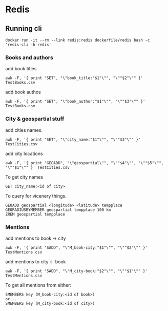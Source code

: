 # Redis

## Running cli
```
docker run -it --rm --link redis:redis dockerfile/redis bash -c 'redis-cli -h redis'
```

### Books and authors

add book titles
```
awk -F, '{ print "SET", "\"book_title:"$1"\"", "\""$2"\"" }' TestBooks.csv
```

add book authos
```
awk -F, '{ print "SET", "\"book_author:"$1"\"", "\""$3"\"" }' TestBooks.csv
```

### City & geospartial stuff

add cities names.
```
awk -F, '{ print "SET", "\"city_name:"$1"\"", "\""$3"\"" }' TestCities.csv
```

add city locations
```
awk -F, '{ print "GEOADD", "\"geospartial\"", "\""$4"\"", "\""$5"\"", "\""$1"\"" }' TestCities.csv
```

To get city names
```
GET city_name:<id of city>
```

To query for vicenery things.
```
GEOADD geospartial <longitude> <latitude> tempplace
GEORADIUSBYMEMBER geospartial tempplace 100 km
ZREM geospartial tempplace
```


### Mentions

add mentions to book -> city
```
awk -F, '{ print "SADD", "\"M_book-city:"$1"\"", "\""$2"\"" }' TestMentions.csv
```

add mentions to city <- book
```
awk -F, '{ print "SADD", "\"M_city-book:"$2"\"", "\""$1"\"" }' TestMentions.csv
```

To get all mentions from either:
```
SMEMBERS key (M_book-city:<id of book>)
or...
SMEMBERS key (M_city-book:<id of city>)
```
